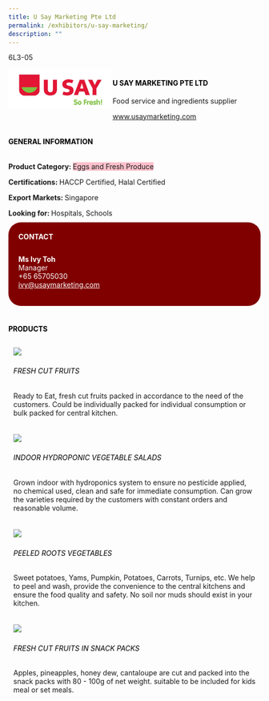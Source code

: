 ```yaml
---
title: U Say Marketing Pte Ltd
permalink: /exhibitors/u-say-marketing/
description: ""
---
```

<head>
	<div class="flex-paragraph">
		<!--hi there! this is a comment and will provide you with instructional guides-->
		<!--insert booth number here!-->
		<p style="text-transform: uppercase">6L3-05</p></div>
			<div class="flex-container" style="display: flex; flex-wrap: wrap;">
				<!--insert DOWNLOAD link of company logo between the " marks!-->
			<div class="card sgds" style="flex: 1 1 40%; display: block;"><img src="/images/usay.png"></div>
	<div class="card-sgds" style="flex: 1 1 58%; display: block; margin-left: 3px">
		<h4 style="text-transform: uppercase; color: black;"><!--insert the exhibitor's name between the <b> tags here--><b>U Say Marketing Pte Ltd</b></h4><!--insert the exhibitor's description between the <p> tags here-->
		<p>Food service and ingredients supplier</p>
		<!--insert the exhibitor's website link, making sure there is "https:// www." present please. make sure the entire https link goes in between the " marks-->
		<p><a href="https://www.usaymarketing.com" target="_blank"><!--insert the www website link here (no need for https)-->www.usaymarketing.com</a></p>
	</div>
</div>
</head>

<body>
	<h4 style="text-transform: uppercase; color: black;"><b>General Information</b></h4>
		<div class="flex-container" style="display: flex; flex-wrap: wrap;">
			<div class="card sgds" style="flex: 1 1 65%; display: block; align-self: stretch">
			<div class="flex-paragraph">
			<p><b>Product Category: </b><span style=" background-color: pink; border-radius: 10 px;"><!--insert the exhibitor's pdt cat between the <p> tags here-->Eggs and Fresh Produce</span></p> 
				<p><b>Certifications: </b><!--insert all the exhibitor's certifications between the </b> and </p> here-->HACCP Certified, Halal Certified</p>
			<p><b>Export Markets: </b><!--insert all the exhibitor's export markets between the </b> and </p> here-->Singapore</p>
			<p style="margin-bottom: 10px;"><b>Looking for: </b><!--insert all the exhibitor's potential business partners between the </b> and </p> here-->Hospitals, Schools</p>
			</div>
		</div>
		<div class="card sgds" style="flex: 1 1 35%; padding: 10px; display: block; background-color: maroon; border-radius: 25px; align-self: center;">
		<h4 style="color: white; margin-top: 10px; margin-left: 10px;">CONTACT</h4>
		<div class="flex-paragraph">
			<!--replace with exhibitor's: -->
			<p style="padding: 10px; color: white;"><b><!-- POC name-->Ms Ivy Toh</b><br><!-- designation-->Manager<br><!--contact number-->+65 65705030<br><!-- for linking purposes, insert their email after "mailto:"...--><a href="mailto:ivy@usaymarketing.com" style="color: white;"><!--...and also include the display email before </a> here-->ivy@usaymarketing.com</a></p>
		</div>
			</div>
		</div>
	<br>
		<h4 style="text-transform: uppercase; color: black;"><b>products</b></h4>
<div style="display: flex; flex-wrap: wrap;">
  <div class="card sgds" style="flex: 1 1 47%; margin: 10px; display: block;"><!--insert the exhibitor's DOWNLOAD image for product between the " marks here-->
	<div class="flex-image" style="display: block;"><img src="https://drive.google.com/uc?id=1CzWloQ_ogfaAWB5oPgnzqf66iVWnqerx&export=download"></div>
	<div class="flex-paragraph">
		<h6 style="text-transform: uppercase; color: black;"><!--insert product name before </h6> and product description after <p>-->Fresh Cut Fruits</h6>
		<p>Ready to Eat, fresh cut fruits packed in accordance to the need of the customers. Could be individually packed for individual consumption or bulk packed for central kitchen.</p></div>
	</div>
		<div class="card sgds" style="flex: 1 1 47%; margin: 10px; display: block;">
		<div class="flex-image" style="display: block;"><img src="https://drive.google.com/uc?id=1OM2j8K4LcvVHvNpseag4Ulp6EvEs5wiJ&export=download"></div>
	<div class="flex-paragraph">
		<h6 style="text-transform: uppercase; color: black;">Indoor Hydroponic Vegetable Salads</h6>
		<p>Grown indoor with hydroponics system to ensure no pesticide applied, no chemical used, clean and safe for immediate consumption. Can grow the varieties required by the customers with constant orders and reasonable volume.</p></div>
	</div>
		<div class="card sgds" style="flex: 1 1 47%; margin: 10px; display: block;">
		<div class="flex-image" style="display: block;"><img src="https://drive.google.com/uc?id=1IV5T00rivIQllUEXfm_p6eANka4JCVnT&export=download"></div>
	<div class="flex-paragraph">
		<h6 style="text-transform: uppercase; color: black;">Peeled Roots Vegetables</h6>
		<p>Sweet potatoes, Yams, Pumpkin, Potatoes, Carrots, Turnips, etc. We help to peel and wash, provide the convenience to the central kitchens and ensure the food quality and safety. No soil nor muds should exist in your kitchen.</p></div>
		</div>
		<div class="card sgds" style="flex: 1 1 47%; margin: 10px; display: block;">
		<div class="flex-image" style="display: block;"><img src="https://drive.google.com/uc?id=1sVDlKW3ZpidPZK8EE0ODLkl7dZde4kgw&export=download"></div>
	<div class="flex-paragraph">
		<h6 style="text-transform: uppercase; color: black;">Fresh cut fruits in Snack packs</h6>
		<p>Apples, pineapples, honey dew, cantaloupe are cut and packed into the snack packs with 80 - 100g of net weight. suitable to be included for kids meal or set meals.</p></div>
	</div>
	<!--don't delete these 2 tags. double check how the layout looks on the right too and lemme know if there are any problems! thank u so much for ur hardwork!-->
	</div>
</body>